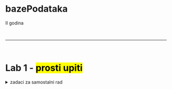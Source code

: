 # bazePodataka
II godina

<br>
<hr>
<br>

# Lab 1 - <mark> prosti upiti <mark>

<details> 
<summary> zadaci za samostalni rad </summary> 
```sql 
-- 1. zadatak
SELECT IME, PREZIME, GODINA_ROD, MESTO_ROD
FROM GLUMAC
WHERE BROJ = 50;
```

```sql
-- 1. zadatak
SELECT IME, PREZIME, GODINA_ROD, MESTO_ROD
FROM GLUMAC
WHERE BROJ = 50;
```
</details>